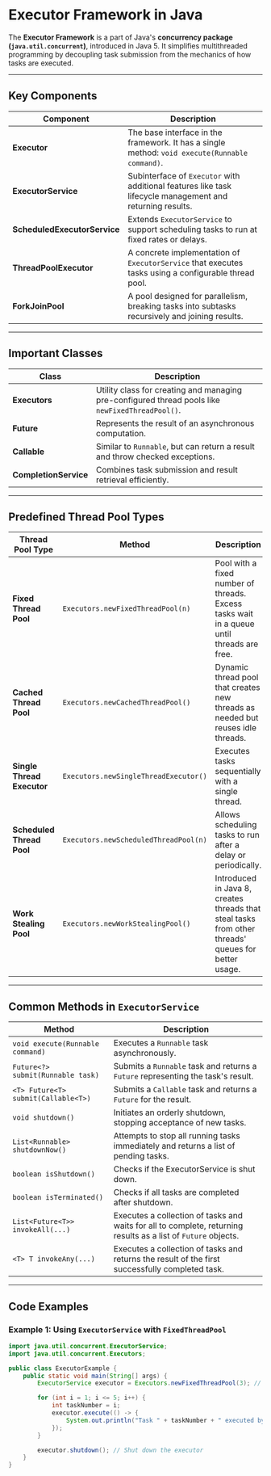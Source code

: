 # Executor Framework in Java

The **Executor Framework** is a part of Java's **concurrency package (`java.util.concurrent`)**, introduced in Java 5. It simplifies multithreaded programming by decoupling task submission from the mechanics of how tasks are executed.

---

## Key Components

| **Component**                  | **Description**                                                                                                     |
|--------------------------------|---------------------------------------------------------------------------------------------------------------------|
| **Executor**                   | The base interface in the framework. It has a single method: `void execute(Runnable command)`.                      |
| **ExecutorService**            | Subinterface of `Executor` with additional features like task lifecycle management and returning results.           |
| **ScheduledExecutorService**   | Extends `ExecutorService` to support scheduling tasks to run at fixed rates or delays.                              |
| **ThreadPoolExecutor**         | A concrete implementation of `ExecutorService` that executes tasks using a configurable thread pool.               |
| **ForkJoinPool**               | A pool designed for parallelism, breaking tasks into subtasks recursively and joining results.                     |

---

## Important Classes

| **Class**                      | **Description**                                                                                                     |
|--------------------------------|---------------------------------------------------------------------------------------------------------------------|
| **Executors**                  | Utility class for creating and managing pre-configured thread pools like `newFixedThreadPool()`.                     |
| **Future**                     | Represents the result of an asynchronous computation.                                                               |
| **Callable**                   | Similar to `Runnable`, but can return a result and throw checked exceptions.                                        |
| **CompletionService**          | Combines task submission and result retrieval efficiently.                                                          |

---

## Predefined Thread Pool Types

| **Thread Pool Type**               | **Method**                               | **Description**                                                                                     |
|------------------------------------|------------------------------------------|-----------------------------------------------------------------------------------------------------|
| **Fixed Thread Pool**              | `Executors.newFixedThreadPool(n)`        | Pool with a fixed number of threads. Excess tasks wait in a queue until threads are free.          |
| **Cached Thread Pool**             | `Executors.newCachedThreadPool()`        | Dynamic thread pool that creates new threads as needed but reuses idle threads.                    |
| **Single Thread Executor**         | `Executors.newSingleThreadExecutor()`    | Executes tasks sequentially with a single thread.                                                  |
| **Scheduled Thread Pool**          | `Executors.newScheduledThreadPool(n)`    | Allows scheduling tasks to run after a delay or periodically.                                      |
| **Work Stealing Pool**             | `Executors.newWorkStealingPool()`        | Introduced in Java 8, creates threads that steal tasks from other threads' queues for better usage.|

---

## Common Methods in `ExecutorService`

| **Method**                           | **Description**                                                                                                     |
|--------------------------------------|---------------------------------------------------------------------------------------------------------------------|
| `void execute(Runnable command)`     | Executes a `Runnable` task asynchronously.                                                                          |
| `Future<?> submit(Runnable task)`    | Submits a `Runnable` task and returns a `Future` representing the task's result.                                    |
| `<T> Future<T> submit(Callable<T>)`  | Submits a `Callable` task and returns a `Future` for the result.                                                    |
| `void shutdown()`                    | Initiates an orderly shutdown, stopping acceptance of new tasks.                                                   |
| `List<Runnable> shutdownNow()`       | Attempts to stop all running tasks immediately and returns a list of pending tasks.                                 |
| `boolean isShutdown()`               | Checks if the ExecutorService is shut down.                                                                         |
| `boolean isTerminated()`             | Checks if all tasks are completed after shutdown.                                                                   |
| `List<Future<T>> invokeAll(...)`     | Executes a collection of tasks and waits for all to complete, returning results as a list of `Future` objects.      |
| `<T> T invokeAny(...)`               | Executes a collection of tasks and returns the result of the first successfully completed task.                     |

---

## Code Examples

### Example 1: Using `ExecutorService` with `FixedThreadPool`

```java
import java.util.concurrent.ExecutorService;
import java.util.concurrent.Executors;

public class ExecutorExample {
    public static void main(String[] args) {
        ExecutorService executor = Executors.newFixedThreadPool(3); // Pool of 3 threads.

        for (int i = 1; i <= 5; i++) {
            int taskNumber = i;
            executor.execute(() -> {
                System.out.println("Task " + taskNumber + " executed by " + Thread.currentThread().getName());
            });
        }

        executor.shutdown(); // Shut down the executor
    }
}
